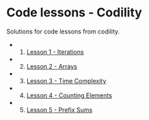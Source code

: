 # Code lessons - Codility

Solutions for code lessons from codility.

- 1. [Lesson 1 - Iterations](lesson1/)
- 2. [Lesson 2 - Arrays](lesson2/)
- 3. [Lesson 3 - Time Complexity](lesson3/)
- 4. [Lesson 4 - Counting Elements](lesson4/)
- 5. [Lesson 5 - Prefix Sums](lesson5/)